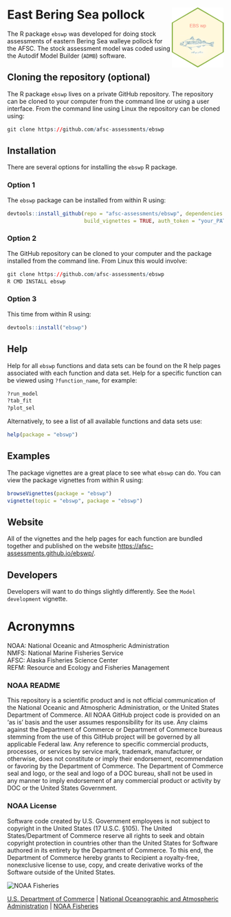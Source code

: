 
<!-- README.md is generated from README.Rmd. Please edit that file -->

# East Bering Sea pollock <img src="man/figures/logo.png" align="right" height="140/"/>

The R package `ebswp` was developed for doing stock assessments of
eastern Bering Sea walleye pollock for the AFSC. The stock assessment
model was coded using the Autodif Model Builder (`ADMB`) software.

## Cloning the repository (optional)

The R package `ebswp` lives on a private GitHub repository. The
repository can be cloned to your computer from the command line or using
a user interface. From the command line using Linux the repository can
be cloned using:

``` r
git clone https://github.com/afsc-assessments/ebswp
```

## Installation

There are several options for installing the `ebswp` R package.

### Option 1

The `ebswp` package can be installed from within R using:

``` r
devtools::install_github(repo = "afsc-assessments/ebswp", dependencies = TRUE, 
                         build_vignettes = TRUE, auth_token = "your_PAT")
```

### Option 2

The GitHub repository can be cloned to your computer and the package
installed from the command line. From Linux this would involve:

``` r
git clone https://github.com/afsc-assessments/ebswp
R CMD INSTALL ebswp
```

### Option 3

This time from within R using:

``` r
devtools::install("ebswp")
```

## Help

Help for all `ebswp` functions and data sets can be found on the R help
pages associated with each function and data set. Help for a specific
function can be viewed using `?function_name`, for example:

``` r
?run_model
?tab_fit
?plot_sel
```

Alternatively, to see a list of all available functions and data sets
use:

``` r
help(package = "ebswp")
```

## Examples

The package vignettes are a great place to see what `ebswp` can do. You
can view the package vignettes from within R using:

``` r
browseVignettes(package = "ebswp")
vignette(topic = "ebswp", package = "ebswp")
```

## Website

All of the vignettes and the help pages for each function are bundled
together and published on the website
<https://afsc-assessments.github.io/ebswp/>.

## Developers

Developers will want to do things slightly differently. See the
`Model development` vignette.

# Acronymns

NOAA: National Oceanic and Atmospheric Administration  
NMFS: National Marine Fisheries Service  
AFSC: Alaska Fisheries Science Center  
REFM: Resource and Ecology and Fisheries Management

### NOAA README

This repository is a scientific product and is not official
communication of the National Oceanic and Atmospheric Administration, or
the United States Department of Commerce. All NOAA GitHub project code
is provided on an ‘as is’ basis and the user assumes responsibility for
its use. Any claims against the Department of Commerce or Department of
Commerce bureaus stemming from the use of this GitHub project will be
governed by all applicable Federal law. Any reference to specific
commercial products, processes, or services by service mark, trademark,
manufacturer, or otherwise, does not constitute or imply their
endorsement, recommendation or favoring by the Department of Commerce.
The Department of Commerce seal and logo, or the seal and logo of a DOC
bureau, shall not be used in any manner to imply endorsement of any
commercial product or activity by DOC or the United States Government.

### NOAA License

Software code created by U.S. Government employees is not subject to
copyright in the United States (17 U.S.C. §105). The United
States/Department of Commerce reserve all rights to seek and obtain
copyright protection in countries other than the United States for
Software authored in its entirety by the Department of Commerce. To this
end, the Department of Commerce hereby grants to Recipient a
royalty-free, nonexclusive license to use, copy, and create derivative
works of the Software outside of the United States.

<img src="https://raw.githubusercontent.com/nmfs-general-modeling-tools/nmfspalette/main/man/figures/noaa-fisheries-rgb-2line-horizontal-small.png" height="75" alt="NOAA Fisheries">

[U.S. Department of Commerce](https://www.commerce.gov/) \| [National
Oceanographic and Atmospheric Administration](https://www.noaa.gov) \|
[NOAA Fisheries](https://www.fisheries.noaa.gov/)
